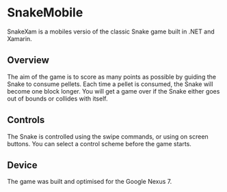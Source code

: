 # SnakeMobile
SnakeXam is a mobiles versio of the classic Snake game built in .NET and Xamarin.

## Overview

The aim of the game is to score as many points as possible by guiding the Snake to consume pellets. Each time a pellet is consumed, the Snake will become one block longer.
You will get a game over if the Snake either goes out of bounds or collides with itself.


## Controls

The Snake is controlled using the swipe commands, or using on screen buttons. You can select a control scheme before the game starts.

## Device

The game was built and optimised for the Google Nexus 7.
